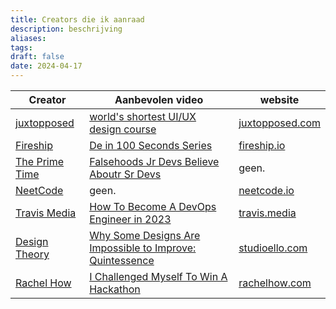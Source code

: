 ```yaml
---
title: Creators die ik aanraad
description: beschrijving
aliases: 
tags: 
draft: false
date: 2024-04-17
---
```


| Creator                                                     | Aanbevolen video                                                                                                          | website                                         |
| ----------------------------------------------------------- | ------------------------------------------------------------------------------------------------------------------------- | ----------------------------------------------- |
| [juxtopposed](https://www.youtube.com/@juxtopposed)         | [world's shortest UI/UX design course](https://www.youtube.com/watch?v=wIuVvCuiJhU)                                       | [juxtopposed.com](https://www.juxtopposed.com/) |
| [Fireship](https://www.youtube.com/@Fireship)               | [De in 100 Seconds Series](https://www.youtube.com/watch?v=rrB13utjYV4&list=PL0vfts4VzfNiI1BsIK5u7LpPaIDKMJIDN&index=106) | [fireship.io](https://fireship.io/)             |
| [The Prime Time](https://www.youtube.com/@ThePrimeTimeagen) | [Falsehoods Jr Devs Believe Aboutr Sr Devs](https://youtu.be/Vo7KOqR27xE?si=SgRPSUI9K3ZTK_Zh)                             | geen.                                           |
| [NeetCode](https://www.youtube.com/@NeetCode)               | geen.                                                                                                                     | [neetcode.io](https://neetcode.io/)             |
| [Travis Media](https://www.youtube.com/@TravisMedia)        | [How To Become A DevOps Engineer in 2023](https://www.youtube.com/watch?v=IiuWlqabx9M)                                    | [travis.media](https://travis.media/)           |
| [Design Theory](https://www.youtube.com/@Design.Theory)     | [Why Some Designs Are Impossible to Improve: Quintessence](https://www.youtube.com/watch?v=DEg5u1kyNEs)                   | [studioello.com](https://www.studioello.com)    |
| [Rachel How](https://www.youtube.com/@rachelhow)            | [I Challenged Myself To Win A Hackathon](https://www.youtube.com/watch?v=mAJlZUKhOGs)                                     | [rachelhow.com](https://www.rachelhow.com)      |
